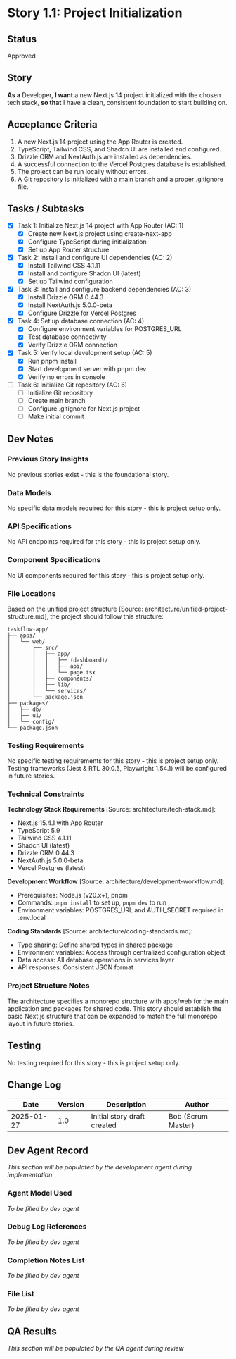 # Story 1.1: Project Initialization

## Status
Approved

## Story
**As a** Developer,
**I want** a new Next.js 14 project initialized with the chosen tech stack,
**so that** I have a clean, consistent foundation to start building on.

## Acceptance Criteria
1. A new Next.js 14 project using the App Router is created.
2. TypeScript, Tailwind CSS, and Shadcn UI are installed and configured.
3. Drizzle ORM and NextAuth.js are installed as dependencies.
4. A successful connection to the Vercel Postgres database is established.
5. The project can be run locally without errors.
6. A Git repository is initialized with a main branch and a proper .gitignore file.

## Tasks / Subtasks
- [x] Task 1: Initialize Next.js 14 project with App Router (AC: 1)
  - [x] Create new Next.js project using create-next-app
  - [x] Configure TypeScript during initialization
  - [x] Set up App Router structure
- [x] Task 2: Install and configure UI dependencies (AC: 2)
  - [x] Install Tailwind CSS 4.1.11
  - [x] Install and configure Shadcn UI (latest)
  - [x] Set up Tailwind configuration
- [x] Task 3: Install and configure backend dependencies (AC: 3)
  - [x] Install Drizzle ORM 0.44.3
  - [x] Install NextAuth.js 5.0.0-beta
  - [x] Configure Drizzle for Vercel Postgres
- [x] Task 4: Set up database connection (AC: 4)
  - [x] Configure environment variables for POSTGRES_URL
  - [x] Test database connectivity
  - [x] Verify Drizzle ORM connection
- [x] Task 5: Verify local development setup (AC: 5)
  - [x] Run pnpm install
  - [x] Start development server with pnpm dev
  - [x] Verify no errors in console
- [ ] Task 6: Initialize Git repository (AC: 6)
  - [ ] Initialize Git repository
  - [ ] Create main branch
  - [ ] Configure .gitignore for Next.js project
  - [ ] Make initial commit

## Dev Notes

### Previous Story Insights
No previous stories exist - this is the foundational story.

### Data Models
No specific data models required for this story - this is project setup only.

### API Specifications
No API endpoints required for this story - this is project setup only.

### Component Specifications
No UI components required for this story - this is project setup only.

### File Locations
Based on the unified project structure [Source: architecture/unified-project-structure.md], the project should follow this structure:
```
taskflow-app/
├── apps/
│   └── web/
│       ├── src/
│       │   ├── app/
│       │   │   ├── (dashboard)/
│       │   │   ├── api/
│       │   │   └── page.tsx
│       │   ├── components/
│       │   ├── lib/
│       │   └── services/
│       └── package.json
├── packages/
│   ├── db/
│   ├── ui/
│   └── config/
└── package.json
```

### Testing Requirements
No specific testing requirements for this story - this is project setup only. Testing frameworks (Jest & RTL 30.0.5, Playwright 1.54.1) will be configured in future stories.

### Technical Constraints
**Technology Stack Requirements** [Source: architecture/tech-stack.md]:
- Next.js 15.4.1 with App Router
- TypeScript 5.9
- Tailwind CSS 4.1.11
- Shadcn UI (latest)
- Drizzle ORM 0.44.3
- NextAuth.js 5.0.0-beta
- Vercel Postgres (latest)

**Development Workflow** [Source: architecture/development-workflow.md]:
- Prerequisites: Node.js (v20.x+), pnpm
- Commands: `pnpm install` to set up, `pnpm dev` to run
- Environment variables: POSTGRES_URL and AUTH_SECRET required in .env.local

**Coding Standards** [Source: architecture/coding-standards.md]:
- Type sharing: Define shared types in shared package
- Environment variables: Access through centralized configuration object
- Data access: All database operations in services layer
- API responses: Consistent JSON format

### Project Structure Notes
The architecture specifies a monorepo structure with apps/web for the main application and packages for shared code. This story should establish the basic Next.js structure that can be expanded to match the full monorepo layout in future stories.

## Testing
No testing required for this story - this is project setup only.

## Change Log
| Date | Version | Description | Author |
|------|---------|-------------|--------|
| 2025-01-27 | 1.0 | Initial story draft created | Bob (Scrum Master) |

## Dev Agent Record
*This section will be populated by the development agent during implementation*

### Agent Model Used
*To be filled by dev agent*

### Debug Log References
*To be filled by dev agent*

### Completion Notes List
*To be filled by dev agent*

### File List
*To be filled by dev agent*

## QA Results
*This section will be populated by the QA agent during review* 